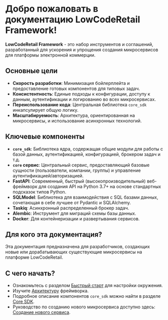 # Добро пожаловать в документацию LowCodeRetail Framework!

**LowCodeRetail Framework** - это набор инструментов и соглашений, разработанный для ускорения и упрощения создания микросервисов для платформы электронной коммерции.

## Основные цели

*   **Скорость разработки**: Минимизация бойлерплейта и предоставление готовых компонентов для типовых задач.
*   **Консистентность**: Единые подходы к конфигурации, доступу к данным, аутентификации и логированию во всех микросервисах.
*   **Переиспользование кода**: Центральная библиотека `core_sdk` инкапсулирует общую логику.
*   **Масштабируемость**: Архитектура, ориентированная на микросервисы, и использование асинхронных технологий.

## Ключевые компоненты

*   **`core_sdk`**: Библиотека ядра, содержащая общие модули для работы с базой данных, аутентификацией, конфигурацией, брокером задач и т.д.
*   **`core` сервис**: Центральный сервис, предоставляющий базовые сущности (пользователи, компании, группы) и управление аутентификацией/авторизацией.
*   **FastAPI**: Современный, быстрый (высокопроизводительный) веб-фреймворк для создания API на Python 3.7+ на основе стандартных подсказок типов Python.
*   **SQLModel**: Библиотека для взаимодействия с SQL базами данных, сочетающая в себе лучшее от Pydantic и SQLAlchemy.
*   **Taskiq**: Асинхронный распределенный брокер задач.
*   **Alembic**: Инструмент для миграций схемы базы данных.
*   **Docker**: Для контейнеризации и развертывания сервисов.

## Для кого эта документация?

Эта документация предназначена для разработчиков, создающих новые или дорабатывающих существующие микросервисы на платформе LowCodeRetail.

## С чего начать?

*   Ознакомьтесь с разделом [Быстрый старт](quickstart.md) для настройки окружения.
*   Изучите [Архитектуру](architecture.md) фреймворка.
*   Подробное описание компонентов `core_sdk` можно найти в разделе [Core SDK](core_sdk/index.md).
*   Руководство по созданию нового микросервиса доступно здесь: [Создание нового сервиса](creating_new_service.md).